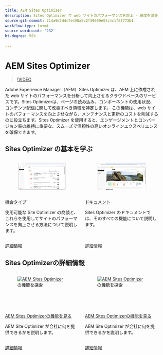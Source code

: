 ```yaml
---
title: AEM Sites Optimizer
description: Sites Optimizer で web サイトのパフォーマンスを向上 - 速度を改善し、コストを削減し、信頼性を高めてエンゲージメントを向上させます。
source-git-commit: 214a9d7d4c7e498a8c2f39009e93c4c1f8f772b1
workflow-type: tm+mt
source-wordcount: '232'
ht-degree: 56%

---
```



# AEM Sites Optimizer

>[!VIDEO](https://video.tv.adobe.com/v/3455086/?learn=on&enablevpops&captions=jpn)

Adobe Experience Manager（AEM）Sites Optimizer は、AEM 上に作成された web サイトのパフォーマンスを分析して向上させるクラウドベースのサービスです。Sites Optimizerは、ページの読み込み、コンポーネントの使用状況、コンテンツ配信に関して改善すべき領域を特定します。 この機能は、web サイトのパフォーマンスを向上させながら、メンテナンスと更新のコストを削減するのに役立ちます。Sites Optimizer を使用すると、エンゲージメントとコンバージョン率の維持に重要な、スムーズで信頼性の高いオンラインエクスペリエンスを確保できます。

## Sites Optimizer の基本を学ぶ

<!-- CARDS 

* ./opportunity-types/overview.md
   {title=Opportunity types}
   {description = Learn about the available Site Optimizer opportunities and how to use them to improve your site's performance.}
* ./documentation/overview.md
  * {title=Documentation}
  * {description=Explore the Sites Optimizer documentation to learn about all its capabilities.}

-->
<!-- START CARDS HTML - DO NOT MODIFY BY HAND -->
<div class="columns">
    <div class="column is-half-tablet is-half-desktop is-one-third-widescreen" aria-label="Opportunity types">
        <div class="card" style="height: 100%; display: flex; flex-direction: column; height: 100%;">
            <div class="card-image">
                <figure class="image x-is-16by9">
                    <a href="./opportunity-types/overview.md" title="機会タイプ" target="_blank" rel="referrer">
                        <img class="is-bordered-r-small" src="opportunity-types/assets/overview/hero.png" alt="機会タイプ"
                             style="width: 100%; aspect-ratio: 16 / 9; object-fit: cover; overflow: hidden; display: block; margin: auto;">
                    </a>
                </figure>
            </div>
            <div class="card-content is-padded-small" style="display: flex; flex-direction: column; flex-grow: 1; justify-content: space-between;">
                <div class="top-card-content">
                    <p class="headline is-size-6 has-text-weight-bold">
                        <a href="./opportunity-types/overview.md" target="_blank" rel="referrer" title="機会タイプ">機会タイプ</a>
                    </p>
                    <p class="is-size-6">使用可能な Site Optimizer の商談と、これらを使用してサイトのパフォーマンスを向上させる方法について説明します。</p>
                </div>
                <a href="./opportunity-types/overview.md" target="_blank" rel="referrer" class="spectrum-Button spectrum-Button--outline spectrum-Button--primary spectrum-Button--sizeM" style="align-self: flex-start; margin-top: 1rem;">
                    <span class="spectrum-Button-label has-no-wrap has-text-weight-bold">詳細情報</span>
                </a>
            </div>
        </div>
    </div>
    <div class="column is-half-tablet is-half-desktop is-one-third-widescreen" aria-label="Documentation">
        <div class="card" style="height: 100%; display: flex; flex-direction: column; height: 100%;">
            <div class="card-image">
                <figure class="image x-is-16by9">
                    <a href="./documentation/overview.md" title="ドキュメント" target="_blank" rel="referrer">
                        <img class="is-bordered-r-small" src="documentation/assets/overview/hero.png" alt="ドキュメント"
                             style="width: 100%; aspect-ratio: 16 / 9; object-fit: cover; overflow: hidden; display: block; margin: auto;">
                    </a>
                </figure>
            </div>
            <div class="card-content is-padded-small" style="display: flex; flex-direction: column; flex-grow: 1; justify-content: space-between;">
                <div class="top-card-content">
                    <p class="headline is-size-6 has-text-weight-bold">
                        <a href="./documentation/overview.md" target="_blank" rel="referrer" title="ドキュメント">ドキュメント</a>
                    </p>
                    <p class="is-size-6">Sites Optimizer のドキュメントでは、そのすべての機能について説明します。</p>
                </div>
                <a href="./documentation/overview.md" target="_blank" rel="referrer" class="spectrum-Button spectrum-Button--outline spectrum-Button--primary spectrum-Button--sizeM" style="align-self: flex-start; margin-top: 1rem;">
                    <span class="spectrum-Button-label has-no-wrap has-text-weight-bold">詳細情報</span>
                </a>
            </div>
        </div>
    </div>
</div>
<!-- END CARDS HTML - DO NOT MODIFY BY HAND -->

## Sites Optimizerの詳細情報

<!-- CARDS 
    * https://helpx.adobe.com/jp/legal/product-descriptions/adobe-experience-manager-sites-optimizer.html
        {title=Packages and licensing}
        {description=Learn about AEM Sites Optimizer packages and licensing.}
        {image=https://business.adobe.com/products/experience-manager/sites/media_17296346c44dba1976d5fbac060205b5ec7df0164.png?width=2000&format=webply&optimize=medium}
        {cta=Learn more}
    * https://business.adobe.com/products/experience-manager/sites/optimizer.html
        {title=Explore the capabilities of AEM Sites Optimizer}
        {description=Learn what AEM Site Optimizer can do for your company.}
        {target=_blank}
        {cta=Learn more}
-->
<!-- START CARDS HTML - DO NOT MODIFY BY HAND -->
<div class="columns">
    <div class="column is-half-tablet is-half-desktop is-one-third-widescreen" aria-label="Explore the capabilities of AEM Sites Optimizer">
        <div class="card" style="height: 100%; display: flex; flex-direction: column; height: 100%;">
            <div class="card-image">
                <figure class="image x-is-16by9">
                    <a href="https://helpx.adobe.com/jp/legal/product-descriptions/adobe-experience-manager-sites-optimizer.html" title="AEM Sites Optimizerの機能を探索" target="_blank" rel="referrer">
                        <img class="is-bordered-r-small" src="https://business.adobe.com/products/experience-manager/sites/media_17296346c44dba1976d5fbac060205b5ec7df0164.png?width=400&format=webply&optimize=medium" alt="AEM Sites Optimizerの機能を探索"
                             style="width: 100%; aspect-ratio: 16 / 9; object-fit: cover; overflow: hidden; display: block; margin: auto;">
                    </a>
                </figure>
            </div>
            <div class="card-content is-padded-small" style="display: flex; flex-direction: column; flex-grow: 1; justify-content: space-between;">
                <div class="top-card-content">
                    <p class="headline is-size-6 has-text-weight-bold">
                        <a href="https://helpx.adobe.com/jp/legal/product-descriptions/adobe-experience-manager-sites-optimizer.html" target="_blank" rel="referrer" title="AEM Sites Optimizerの機能を探索">AEM Sites Optimizerの機能を見る </a>
                    </p>
                    <p class="is-size-6">AEM Site Optimizer が会社に何を提供できるかを説明します。</p>
                </div>
                <a href="https://helpx.adobe.com/jp/legal/product-descriptions/adobe-experience-manager-sites-optimizer.html" target="_blank" rel="referrer" class="spectrum-Button spectrum-Button--outline spectrum-Button--primary spectrum-Button--sizeM" style="align-self: flex-start; margin-top: 1rem;">
                    <span class="spectrum-Button-label has-no-wrap has-text-weight-bold">詳細情報</span>
                </a>
            </div>
        </div>
    </div>
    <div class="column is-half-tablet is-half-desktop is-one-third-widescreen" aria-label="Explore the capabilities of AEM Sites Optimizer">
        <div class="card" style="height: 100%; display: flex; flex-direction: column; height: 100%;">
            <div class="card-image">
                <figure class="image x-is-16by9">
                    <a href="https://business.adobe.com/products/experience-manager/sites/optimizer.html" title="AEM Sites Optimizerの機能を探索" target="_blank" rel="referrer">
                        <img class="is-bordered-r-small" src="https://business.adobe.com/products/experience-manager/sites/media_134c5e6db48bfd903d3b7e7c8432b7d0f0c238dd9.png?width=400&format=pjpg&optimize=medium" alt="AEM Sites Optimizerの機能を探索"
                             style="width: 100%; aspect-ratio: 16 / 9; object-fit: cover; overflow: hidden; display: block; margin: auto;">
                    </a>
                </figure>
            </div>
            <div class="card-content is-padded-small" style="display: flex; flex-direction: column; flex-grow: 1; justify-content: space-between;">
                <div class="top-card-content">
                    <p class="headline is-size-6 has-text-weight-bold">
                        <a href="https://business.adobe.com/products/experience-manager/sites/optimizer.html" target="_blank" rel="referrer" title="AEM Sites Optimizerの機能を探索">AEM Sites Optimizerの機能を見る </a>
                    </p>
                    <p class="is-size-6">AEM Site Optimizer が会社に何を提供できるかを説明します。</p>
                </div>
                <a href="https://business.adobe.com/products/experience-manager/sites/optimizer.html" target="_blank" rel="referrer" class="spectrum-Button spectrum-Button--outline spectrum-Button--primary spectrum-Button--sizeM" style="align-self: flex-start; margin-top: 1rem;">
                    <span class="spectrum-Button-label has-no-wrap has-text-weight-bold">詳細情報</span>
                </a>
            </div>
        </div>
    </div>
</div>
<!-- END CARDS HTML - DO NOT MODIFY BY HAND -->
